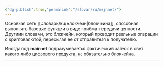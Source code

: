 ```yaml
---
{"dg-publish":true,"permalink":"/slovar/ru/mejnnet/"}
---
```



Основная сеть [[Словарь/Ru/Блокчейн\|блокчейна]], способная выполнять базовые функции в виде приёма-передачи ценности.  
Другими словами, это блокчейн, который проводит реальные операции с криптовалютой, пересылая ее от отправителя к получателю.

Иногда под **mainnet** подразумевается фактический запуск в свет какого-либо цифрового продукта, не обязательно блокчейна.

---
